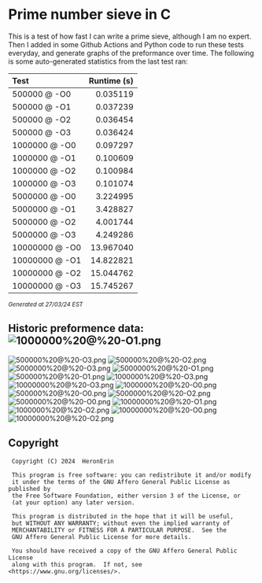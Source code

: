 # Prime number sieve in C

This is a test of how fast I can write a prime sieve, although I am no expert. Then I added in some Github Actions and Python code to run these tests everyday, and generate graphs of the preformance over time.
The following is some auto-generated statistics from the last test ran:

| Test          | Runtime (s)   |
| :---          |          ---: |
|500000 @ -O0|0.035119|
|500000 @ -O1|0.037239|
|500000 @ -O2|0.036454|
|500000 @ -O3|0.036424|
|1000000 @ -O0|0.097297|
|1000000 @ -O1|0.100609|
|1000000 @ -O2|0.100984|
|1000000 @ -O3|0.101074|
|5000000 @ -O0|3.224995|
|5000000 @ -O1|3.428827|
|5000000 @ -O2|4.001744|
|5000000 @ -O3|4.249286|
|10000000 @ -O0|13.967040|
|10000000 @ -O1|14.822821|
|10000000 @ -O2|15.044762|
|10000000 @ -O3|15.745267|

<sup><i>Generated at 27/03/24 EST</i></sup>
## Historic preformence data:![1000000%20@%20-O1.png](imgs/1000000%20@%20-O1.png)
![500000%20@%20-O3.png](imgs/500000%20@%20-O3.png)
![500000%20@%20-O2.png](imgs/500000%20@%20-O2.png)
![5000000%20@%20-O3.png](imgs/5000000%20@%20-O3.png)
![5000000%20@%20-O1.png](imgs/5000000%20@%20-O1.png)
![500000%20@%20-O1.png](imgs/500000%20@%20-O1.png)
![1000000%20@%20-O3.png](imgs/1000000%20@%20-O3.png)
![10000000%20@%20-O3.png](imgs/10000000%20@%20-O3.png)
![1000000%20@%20-O0.png](imgs/1000000%20@%20-O0.png)
![500000%20@%20-O0.png](imgs/500000%20@%20-O0.png)
![5000000%20@%20-O2.png](imgs/5000000%20@%20-O2.png)
![5000000%20@%20-O0.png](imgs/5000000%20@%20-O0.png)
![10000000%20@%20-O1.png](imgs/10000000%20@%20-O1.png)
![1000000%20@%20-O2.png](imgs/1000000%20@%20-O2.png)
![10000000%20@%20-O0.png](imgs/10000000%20@%20-O0.png)
![10000000%20@%20-O2.png](imgs/10000000%20@%20-O2.png)


## Copyright
```
 Copyright (C) 2024  HeronErin

 This program is free software: you can redistribute it and/or modify
 it under the terms of the GNU Affero General Public License as published by
 the Free Software Foundation, either version 3 of the License, or
 (at your option) any later version.

 This program is distributed in the hope that it will be useful,
 but WITHOUT ANY WARRANTY; without even the implied warranty of
 MERCHANTABILITY or FITNESS FOR A PARTICULAR PURPOSE.  See the
 GNU Affero General Public License for more details.

 You should have received a copy of the GNU Affero General Public License
 along with this program.  If not, see <https://www.gnu.org/licenses/>.
```